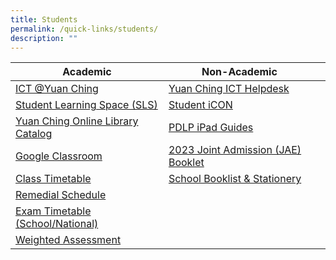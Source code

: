 ```yaml
---
title: Students
permalink: /quick-links/students/
description: ""
---
```

| Academic | Non-Academic | |
| -------- | -------- | -------- |
|[ICT @Yuan Ching](https://go.gov.sg/ycss-ict)     | [Yuan Ching ICT Helpdesk](https://go.gov.sg/yuanching-ict-helpdesk) | |  |
|[Student Learning Space (SLS)](https://www.learning.moe.edu.sg/sls/index.html)   | [Student iCON](https://workspace.google.com/dashboard) | |  |
|[Yuan Ching Online Library Catalog](https://schoolibrary.moe.edu.sg/yuanchingsec)    |[PDLP iPad Guides](https://go.gov.sg/ycs-pdlp-ipadguide) | |  |
| [Google Classroom](https://classroom.google.com/)    |[2023 Joint Admission (JAE) Booklet](/files/2023%20JAE%20Booklet_compressed2.pdf) | |  |
| [Class Timetable](https://staging.d3su4wj45hy3j2.amplifyapp.com/quick-links/for-students/school-daily-routines/class-timetable/) |[School Booklist & Stationery](https://staging.d3su4wj45hy3j2.amplifyapp.com/quick-links/for-students/school-booklist-n-stationery/) | | |
| [Remedial Schedule](https://staging.d3su4wj45hy3j2.amplifyapp.com/quick-links/for-students/school-daily-routines/remedials-schedule/)   |  | | |
| [Exam Timetable (School/National)](https://staging.d3su4wj45hy3j2.amplifyapp.com/quick-links/for-students/school-daily-routines/exam-timetable-school-national/)    | | | |
| [Weighted Assessment](https://staging.d3su4wj45hy3j2.amplifyapp.com/quick-links/for-students/school-daily-routines/weighted-assessment/)    | | | |